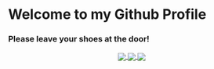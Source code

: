 # Welcome to my Github Profile
### Please leave your shoes at the door!

<div align="center"> 
  <p>
  <a href="https://www.linkedin.com/in/johnppederson/">
    <img align="center" src="https://img.shields.io/badge/LinkedIn-johnppederson-green?logo=linkedin?style=flat"/>
  </a>
  <a href="https://scholar.google.com/citations?user=TrhHzIwAAAAJ&hl=en">
    <img align="center" src="https://img.shields.io/badge/Google Scholar-johnppederson-green?logo=googlescholar?style=flat"/>
  </a>
  <a href="https://johnppederson.com">
    <img align="center" src="https://img.shields.io/badge/Website-johnppederson-green?style=flat"/>
  </a>
  </p> 
</div>
